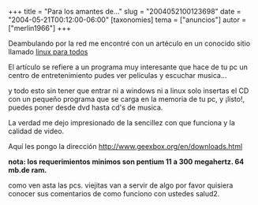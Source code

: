 +++
title = "Para los amantes de..."
slug = "2004052100123698"
date = "2004-05-21T00:12:00-06:00"
[taxonomies]
tema = ["anuncios"]
autor = ["merlin1966"]
+++

Deambulando por la red me encontré con un artéculo en un conocido sitio
llamado [linux para todos](http://www.linuxparatodos.com/geeklog/)

El artículo se refiere a un programa muy interesante que hace de tu pc
un centro de entretenimiento pudes ver peliculas y escuchar musica...

<!-- more -->
y todo esto sin tener que entrar ni a windows ni a linux solo insertas
el CD con un pequeño programa que se carga en la memoria de tu pc, y
¡listo!, puedes poner desde dvd hasta cd's de musica.

La verdad me dejo impresionado de la sencillez con que funciona y la
calidad de video.

Aquí les pongo la dirección <http://www.geexbox.org/en/downloads.html>

**nota: los requerimientos minimos son pentium 11 a 300 megahertz. 64
mb.de ram.**

como ven asta las pcs. viejitas van a servir de algo por favor quisiera
conocer sus comentarios de como funciono con ustedes
salud2.
